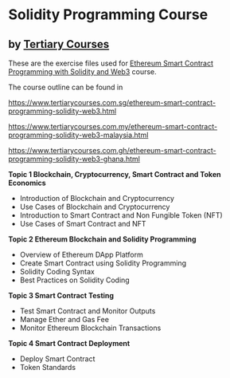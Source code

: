 # Solidity Programming Course
## by [Tertiary Courses](https://www.tertiarycourses.com.sg/)

These are the exercise files used for [Ethereum Smart Contract Programming with Solidity and Web3](https://www.tertiarycourses.com.sg/ethereum-smart-contract-programming-solidity-web3.html) course. 

The course outline can be found in 

https://www.tertiarycourses.com.sg/ethereum-smart-contract-programming-solidity-web3.html

https://www.tertiarycourses.com.my/ethereum-smart-contract-programming-solidity-web3-malaysia.html

https://www.tertiarycourses.com.gh/ethereum-smart-contract-programming-solidity-web3-ghana.html

<p><strong>Topic 1 Blockchain, Cryptocurrency, Smart Contract and Token Economics</strong></p>
<ul>
<li>Introduction of Blockchain and Cryptocurrency</li>
<li>Use Cases of Blockchain and Cryptocurrency</li>
<li>Introduction to Smart Contract and Non Fungible Token (NFT)</li>
<li>Use Cases of Smart Contract and NFT</li>
</ul>
<p><strong>Topic 2 Ethereum Blockchain and Solidity Programming</strong></p>
<ul>
<li>Overview of Ethereum DApp Platform</li>
<li>Create Smart Contract using Solidity Programming</li>
<li>Solidity Coding Syntax</li>
<li>Best Practices on Solidity Coding</li>
</ul>
<p><strong>Topic 3 Smart Contract Testing</strong> </p>
<ul>
<li>Test Smart Contract and Monitor Outputs</li>
<li>Manage Ether and Gas Fee</li>
<li>Monitor Ethereum Blockchain Transactions</li>
</ul>
<p><strong>Topic 4 Smart Contract Deployment</strong></p>
<ul>
<li>Deploy Smart Contract</li>
<li>Token Standards</li>
</ul>
